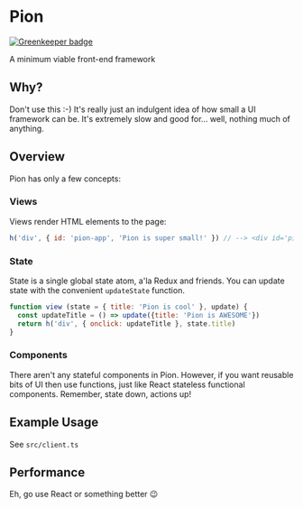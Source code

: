 # Pion

[![Greenkeeper badge](https://badges.greenkeeper.io/josephluck/pion.svg)](https://greenkeeper.io/)

A minimum viable front-end framework

## Why?

Don't use this :-) It's really just an indulgent idea of how small a UI framework can be. It's extremely slow and good for... well, nothing much of anything.

## Overview

Pion has only a few concepts:

### Views

Views render HTML elements to the page:

```javascript
h('div', { id: 'pion-app', 'Pion is super small!' }) // --> <div id='pion-app'>Pion is super small</div> 
```

### State

State is a single global state atom, a'la Redux and friends. You can update state with the convenient `updateState` function.

```javascript
function view (state = { title: 'Pion is cool' }, update) {
  const updateTitle = () => update({title: 'Pion is AWESOME'})
  return h('div', { onclick: updateTitle }, state.title)
}
```

### Components

There aren't any stateful components in Pion. However, if you want reusable bits of UI then use functions, just like React stateless functional components. Remember, state down, actions up!

## Example Usage

See `src/client.ts`

## Performance

Eh, go use React or something better :wink: